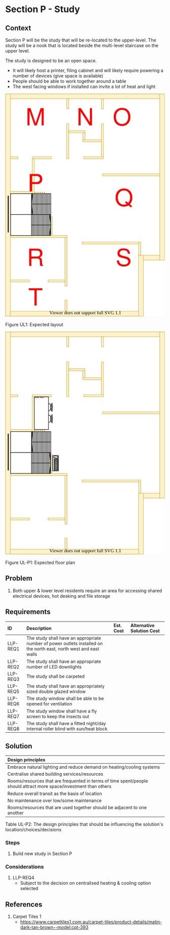 # Section P - Study

## Context

Section P will be the study that will be re-located to the upper-level. The study will be a nook that is located beside the multi-level staircase on the upper level.

The study is designed to be an open space. 

* It will likely host a printer, filing cabinet and will likely require powering a number of devices (give space is available)
* People should be able to work together around a table
* The west facing windows if installed can invite a lot of heat and light

![TO-BE upper-level diagram](Upper-Level-TO-BE-sections.svg)

Figure UL1: Expected layout

![TO-BE upper-level Section P diagram](Upper-Level-TO-BE-section-P.svg)

Figure UL-P1: Expected floor plan


## Problem

1. Both upper & lower level residents require an area for accessing shared electrical devices, hot desking and file storage


## Requirements

|ID|Description|Est. Cost|Alternative Solution Cost|
|:---|:---|:---|:---|
|LLP-REQ1|The study shall have an appropriate number of power outlets installed on the north east, north west and east walls|||
|LLP-REQ2|The study shall have an appropriate number of LED downlights|||
|LLP-REQ3|The study shall be carpeted|||
|LLP-REQ5|The study shall have an appropriately sized double glazed window|||
|LLP-REQ6|The study window shall be able to be opened for ventilation|||
|LLP-REQ7|The study window shall have a fly screen to keep the insects out|||
|LLP-REQ8|The study shall have a fitted night/day internal roller blind with sun/heat block|||


## Solution

|Design principles|
|:---|
|Embrace natural lighting and reduce demand on heating/cooling systems|
|Centralise shared building services/resources|
|Rooms/resources that are frequented in terms of time spent/people should attract more space/investment than others|
|Reduce overall transit as the basis of location|
|No maintenance over low/some maintenance|
|Rooms/resources that are used together should be adjacent to one another|

Table UL-P2: The design principles that should be influencing the solution's location/choices/decisions

### Steps

1. Build new study in Section P 

### Considerations

1. LLP-REQ4
    - Subject to the decision on centralised heating & cooling option selected


## References

1. Carpet Tiles 1
    - https://www.carpettiles1.com.au/carpet-tiles/product-details/matin-dark-tan-brown--model:cpt-393